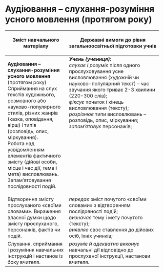 # Аудіювання – слухання-розуміння усного мовлення (протягом року)
<table>
<thead>
  <tr>
    <th width="40%" align="center"><p>Зміст навчального матеріалу</p></td>
    <th width="60%" align="center"><p>Державні вимоги до рівня загальноосвітньої підготовки учнів</p></td>
  </tr>
</thead>
<tbody>
  <tr>
    <td width="40%" style="vertical-align:top !important;">
    <p><b>Аудіювання – слухання-розуміння усного мовлення</b> (протягом року)<br>
Сприймання на слух текстів художнього, розмовного або науково-популярного стилів, різних жанрів (казка, оповідання, вірш) і типів (розповідь, опис, міркування).<br>
Робота над усвідомленням елементів фактичного змісту (дійові особи, місце і час дії, тема і мета) висловлювань. <br>Запам’ятовування послідовності подій. <br></td>
    <td width="60%" style="vertical-align:top !important;">
<i><b>Учень (учениця):</b></i><br>
<i>слухає і розуміє</i> після одного прослуховування усне висловлювання (художній чи науково-популярний текст) – час  звучання якого триває 2-3 хвилини (220-300 слів); <br>
<i>фіксує</i> початок і кінець висловлювання (тексту);<br>
<i>розрізнює</i> типи висловлювань – розповідь, опис, міркування;<br>
<i>запам’ятовує</i> персонажів; <br></td>
  </tr>
  <tr>
    <td width="40%" style="vertical-align:top !important;">
 Відтворення змісту прослуханого «своїми словами». Вираження власної думки щодо змісту прослуханого, персонажів, фактів чи подій.</td>
    <td width="60%" style="vertical-align:top !important;">
<i>передає</i> зміст почутого «своїми словами» з відтворенням послідовності подій;<br>
<i>визначає</i> тему і мету почутого (тексту);<br>
<i>виявляє</i> своє ставлення до дійових осіб, їхніх учинків;<br></td>
  </tr>
  <tr>
    <td width="40%" style="vertical-align:top !important;">
Слухання, сприймання і розуміння навчальних інструкцій і настанов із боку вчителя.</td>
    <td width="60%" style="vertical-align:top !important;">
<i>розуміє й адекватно виконує</i> навчальні дії відповідно до прослуханої інструкції, настанови вчителя.</td>
  </tr>
</tbody>
</table>